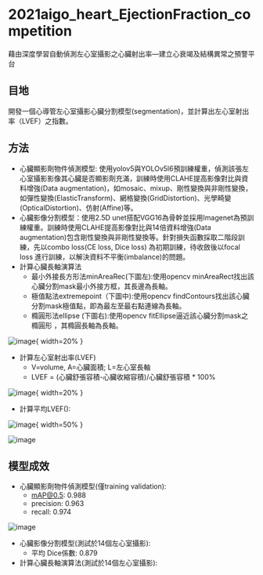 # 2021aigo_heart_EjectionFraction_competition
藉由深度學習自動偵測左心室攝影之心臟射出率—建立心衰竭及結構異常之預警平台

## 目地
開發一個心導管左心室攝影心臟分割模型(segmentation)，並計算出左心室射出率（LVEF）之指數。

## 方法
- 心臟顯影劑物件偵測模型: 使用yolov5與YOLOv5l6預訓練權重，偵測該張左心室攝影影像其心臟是否顯影劑充滿，訓練時使用CLAHE提高影像對比與資料增強(Data augmentation)，如mosaic、mixup、剛性變換與非剛性變換，如彈性變換(ElasticTransform)、網格變換(GridDistortion)、光學畸變(OpticalDistortion)、仿射(Affine)等。
- 心臟影像分割模型：使用2.5D unet搭配VGG16為骨幹並採用Imagenet為預訓練權重。訓練時使用CLAHE提高影像對比與14倍資料增強(Data augmentation)包含剛性變換與非剛性變換等。針對損失函數採取二階段訓練，先以combo loss(CE loss, Dice loss) 為初期訓練，待收斂後以focal loss 進行訓練，以解決資料不平衡(imbalance)的問題。
- 計算心臟長軸演算法
  - 最小外接長方形法minAreaRec(下圖左):使用opencv minAreaRect找出該心臟分割mask最小外接方框，其長邊為長軸。
  - 極值點法extremepoint（下圖中):使用opencv findContours找出該心臟分割mask極值點，即為最左至最右點連線為長軸。
  - 橢圓形法ellipse (下圖右):使用opencv fitEllipse逼近該心臟分割mask之橢圓形 ，其橢圓長軸為長軸。
 
![image](https://user-images.githubusercontent.com/44295049/137444917-e312fad1-011c-4f32-a7d1-53096459ff32.png){ width=20% }

- 計算左心室射出率(LVEF)
  - V=volume, A=心臟面積; L=左心室長軸
  - LVEF = (心臟舒張容積-心臟收縮容積)/心臟舒張容積 * 100%
  
![image](https://user-images.githubusercontent.com/44295049/137442560-3a01f7bb-6c91-41f1-9899-d991fe539afc.png){ width=20% }
  
  - 計算平均LVEF():
  
  ![image](https://user-images.githubusercontent.com/44295049/137450916-3431595b-f2bc-4cb1-bca0-b4fbb79e4f4b.png){ width=50% }

  ![image](https://user-images.githubusercontent.com/44295049/137450893-b0085fca-fed7-4b4a-88bd-f5e47f6a77de.png)


## 模型成效
- 心臟顯影劑物件偵測模型(僅training validation):
  - mAP@0.5: 0.988
  - precision: 0.963
  - recall: 0.974

![image](https://user-images.githubusercontent.com/44295049/137448452-8b17dc5c-9c37-4bff-bd48-5093773c7feb.png)

- 心臟影像分割模型(測試於14個左心室攝影):
  - 平均 Dice係數: 0.879
- 計算心臟長軸演算法(測試於14個左心室攝影):
